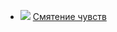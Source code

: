 * ![](/books/prose_classic/Цвейг%20Стефан/Смятение%20чувств.jpg) [Смятение чувств](/books/prose_classic/Цвейг%20Стефан/Смятение%20чувств)